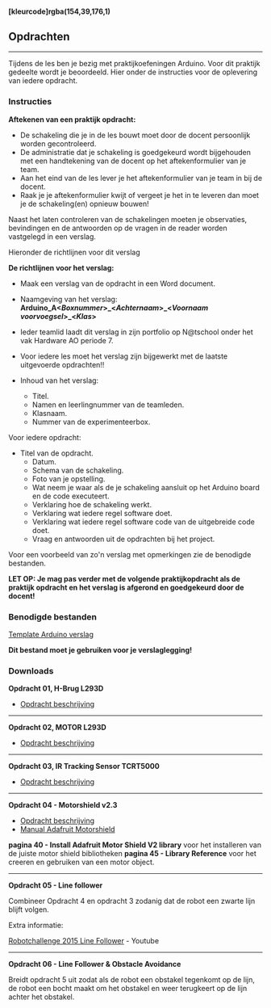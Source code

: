 #### [kleurcode]rgba(154,39,176,1)

## Opdrachten
---
Tijdens de les ben je bezig met praktijkoefeningen Arduino. Voor dit praktijk gedeelte wordt je beoordeeld. Hier onder de instructies voor de oplevering van iedere opdracht.

### Instructies 

**Aftekenen van een praktijk opdracht:**
- De schakeling die je in de les bouwt moet door de docent persoonlijk worden gecontroleerd.
- De administratie dat je schakeling is goedgekeurd wordt bijgehouden met een handtekening van de docent op het aftekenformulier van je team.
- Aan het eind van de les lever je het aftekenformulier van je team in bij de docent.
- Raak je je aftekenformulier kwijt of vergeet je het in te leveren dan moet je de schakeling(en) opnieuw bouwen!

Naast het laten controleren van de schakelingen moeten je observaties, bevindingen en de antwoorden op de vragen in de reader worden vastgelegd in een verslag.

Hieronder de richtlijnen voor dit verslag

**De richtlijnen voor het verslag:**
- Maak een verslag van de opdracht in een Word document.
- Naamgeving van het verslag: <strong>Arduino\_A<*Boxnummer*>\_<*Achternaam*>\_<*Voornaam voorvoegsel*>\_<*Klas*> </strong>
- Ieder teamlid laadt dit verslag in zijn portfolio op N@tschool onder het vak Hardware AO periode 7.
- Voor iedere les moet het verslag zijn bijgewerkt met de laatste uitgevoerde opdrachten!!
- Inhoud van het verslag:

    - Titel.
    - Namen en leerlingnummer van de teamleden.
    - Klasnaam.
    - Nummer van de experimenteerbox.

Voor iedere opdracht:

   - Titel van de opdracht.
        - Datum.
        - Schema van de schakeling.
        - Foto van je opstelling.
        - Wat neem je waar als de je schakeling aansluit op het Arduino board en de code executeert.
        - Verklaring hoe de schakeling werkt.
        - Verklaring wat iedere regel software doet.
        - Verklaring wat iedere regel software code van de uitgebreide code doet.
        - Vraag en antwoorden uit de opdrachten bij het project.

Voor een voorbeeld van zo'n verslag met opmerkingen zie de benodigde bestanden.

<strong>LET OP: Je mag pas verder met de volgende praktijkopdracht als de praktijk opdracht en het verslag is afgerond en goedgekeurd door de docent!</strong>

### Benodigde bestanden
[Template Arduino verslag ](https://elo.kw1c.nl/CMS/Studie/811%20ICT-Academie/811%20VakkenInhoud/%5BB.11%20HARa%5D%20Hardware%20AO/25187%20%C2%A0%20Applicatie-%20en%20mediaontwikkelaar/Periode%2007/Ontwikkeling/01.%20Reader/ProjectenArduino_Verslag%20template.docx)

**Dit bestand moet je gebruiken voor je verslaglegging!**

### Downloads
**Opdracht 01, H-Brug L293D**

- [Opdracht beschrijving](https://elo.kw1c.nl/CMS/Studie/811%20ICT-Academie/811%20VakkenInhoud/%5BB.11%20HARa%5D%20Hardware%20AO/25187%20%C2%A0%20Applicatie-%20en%20mediaontwikkelaar/Periode%2008/Productie/02.%20Opdrachten/ProgrammerenCC++AO_lrjr2_ArduinoDeel2_Opdracht01.pdf)

------
**Opdracht 02, MOTOR L293D**

- [Opdracht beschrijving](https://elo.kw1c.nl/CMS/Studie/811%20ICT-Academie/811%20VakkenInhoud/%5BB.11%20HARa%5D%20Hardware%20AO/25187%20%C2%A0%20Applicatie-%20en%20mediaontwikkelaar/Periode%2008/Productie/02.%20Opdrachten/ProgrammerenCC++AO_lrjr2_ArduinoDeel2_Opdracht02.pdf)

------
**Opdracht 03, IR Tracking Sensor TCRT5000**

- [Opdracht beschrijving](https://elo.kw1c.nl/CMS/Studie/811%20ICT-Academie/811%20VakkenInhoud/%5BB.11%20HARa%5D%20Hardware%20AO/25187%20%C2%A0%20Applicatie-%20en%20mediaontwikkelaar/Periode%2008/Productie/02.%20Opdrachten/ProgrammerenCC++AO_lrjr2_ArduinoDeel2_Opdracht03.pdf)

------------
**Opdracht 04 - Motorshield v2.3**

- [Opdracht beschrijving](https://elo.kw1c.nl/CMS/Studie/811%20ICT-Academie/811%20VakkenInhoud/%5BB.11%20HARa%5D%20Hardware%20AO/25187%20%C2%A0%20Applicatie-%20en%20mediaontwikkelaar/Periode%2008/Productie/02.%20Opdrachten/ProgrammerenCC++AO_lrjr2_ArduinoDeel2_Opdracht04.pdf)
- [Manual Adafruit Motorshield](https://cdn-learn.adafruit.com/downloads/pdf/adafruit-motor-shield-v2-for-arduino.pdf)

**pagina 40 - Install Adafruit Motor Shield V2 library** voor het installeren van de juiste motor shield bibliotheken 
**pagina 45 - Library Reference** voor het creeren en gebruiken van een motor object.

------

**Opdracht 05 - Line follower**

Combineer Opdracht 4 en opdracht 3 zodanig dat de robot een zwarte lijn blijft volgen.

Extra informatie:

[Robotchallenge 2015 Line Follower](https://www.youtube.com/watch?v=7omDkur_fk8) - Youtube

------

**Opdracht 06 - Line Follower & Obstacle Avoidance**

Breidt opdracht 5 uit zodat als de robot een obstakel tegenkomt op de lijn, de robot een bocht maakt om het obstakel en weer terugkeert op de lijn achter het obstakel.





 



 

